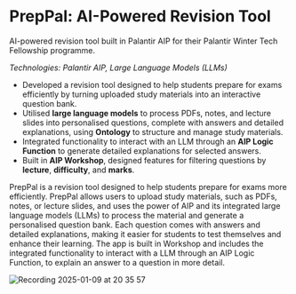# PrepPal: AI-Powered Revision Tool

AI-powered revision tool built in Palantir AIP for their Palantir Winter Tech Fellowship programme.

*Technologies: Palantir AIP, Large Language Models (LLMs)*  

- Developed a revision tool designed to help students prepare for exams efficiently by turning uploaded study materials into an interactive question bank.  
- Utilised **large language models** to process PDFs, notes, and lecture slides into personalised questions, complete with answers and detailed explanations, using **Ontology** to structure and manage study materials.
- Integrated functionality to interact with an LLM through an **AIP Logic Function** to generate detailed explanations for selected answers.
- Built in **AIP Workshop**, designed features for filtering questions by **lecture**, **difficulty**, and **marks**.

PrepPal is a revision tool designed to help students prepare for exams more efficiently. PrepPal allows users to upload study materials, such as PDFs, notes, or lecture slides, and uses the power of AIP and its integrated large language models (LLMs) to process the material and generate a personalised question bank. Each question comes with answers and detailed explanations, making it easier for students to test themselves and enhance their learning. The app is built in Workshop and  includes the integrated functionality to interact with a LLM through an AIP Logic Function, to explain an answer to a question in more detail. 

![Recording 2025-01-09 at 20 35 57](https://github.com/user-attachments/assets/0c311e69-fd47-4d2e-b30c-e0835ae3dfbd)

